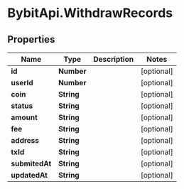 # BybitApi.WithdrawRecords

## Properties
Name | Type | Description | Notes
------------ | ------------- | ------------- | -------------
**id** | **Number** |  | [optional] 
**userId** | **Number** |  | [optional] 
**coin** | **String** |  | [optional] 
**status** | **String** |  | [optional] 
**amount** | **String** |  | [optional] 
**fee** | **String** |  | [optional] 
**address** | **String** |  | [optional] 
**txId** | **String** |  | [optional] 
**submitedAt** | **String** |  | [optional] 
**updatedAt** | **String** |  | [optional] 


